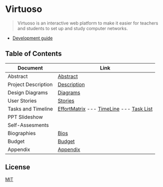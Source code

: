 # Virtuoso

> Virtuoso is an interactive web platform to make it easier for teachers and students to set up and study computer networks.

- [Development guide](services/README.md)

## Table of Contents

| Document | Link |
| -------- | ---- |
| Abstract |   [Abstract](fall-design-report/01-project-abstract.md)   |
|Project Description| [Description](fall-design-report/02-project-description.md)|
|Design Diagrams| [Diagrams](fall-design-report/03-user-stories-and-design-diagrams.md)|
|User Stories| [Stories](fall-design-report/03-user-stories-and-design-diagrams.md)|
|Tasks and Timeline| [EffortMatrix](fall-design-report/04-project-tasks-and-timeline.md) --- [TimeLine](fall-design-report/04-project-tasks-and-timeline.md) --- [Task List](fall-design-report/04-project-tasks-and-timeline.md)|
|PPT Slideshow [](fall-design-report/06-ppt-slideshow.md)||
|Self-Assesments| [](fall-design-report/07-self-assessment-essays.md)|
| Biographies| [Bios](fall-design-report/08-professional-biographies.md)|
| Budget | [Budget](fall-design-report/09-budget.md)|
|Appendix| [Appendix](10-appendix.md)|

## License

[MIT](LICENSE)


